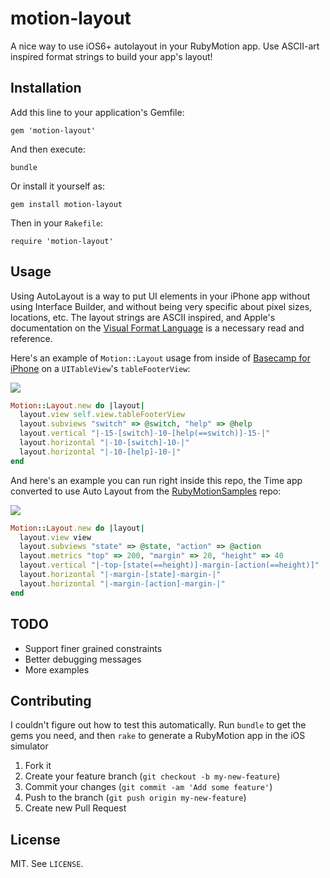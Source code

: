 # motion-layout

A nice way to use iOS6+ autolayout in your RubyMotion app. Use ASCII-art inspired format strings to build your app's layout!

## Installation

Add this line to your application's Gemfile:

    gem 'motion-layout'

And then execute:

    bundle

Or install it yourself as:

    gem install motion-layout

Then in your `Rakefile`:

    require 'motion-layout'

## Usage

Using AutoLayout is a way to put UI elements in your iPhone app without using Interface Builder, and without being very specific about pixel sizes, locations, etc. The layout strings are ASCII inspired, and Apple's documentation on the [Visual Format Language](http://developer.apple.com/library/ios/#documentation/UserExperience/Conceptual/AutolayoutPG/Articles/formatLanguage.html#//apple_ref/doc/uid/TP40010853-CH3-SW1) is a necessary read and reference.

Here's an example of `Motion::Layout` usage from inside of [Basecamp for iPhone](https://itunes.apple.com/us/app/id599139477) on a `UITableView`'s `tableFooterView`:

![](https://raw.github.com/qrush/motion-layout/master/screenshot1.png)

``` ruby
Motion::Layout.new do |layout|
  layout.view self.view.tableFooterView
  layout.subviews "switch" => @switch, "help" => @help
  layout.vertical "|-15-[switch]-10-[help(==switch)]-15-|"
  layout.horizontal "|-10-[switch]-10-|"
  layout.horizontal "|-10-[help]-10-|"
end
```

And here's an example you can run right inside this repo, the Time app converted to use Auto Layout from the [RubyMotionSamples](https://github.com/HipByte/RubyMotionSamples) repo:

![](https://raw.github.com/qrush/motion-layout/master/screenshot2.png)

``` ruby
Motion::Layout.new do |layout|
  layout.view view
  layout.subviews "state" => @state, "action" => @action
  layout.metrics "top" => 200, "margin" => 20, "height" => 40
  layout.vertical "|-top-[state(==height)]-margin-[action(==height)]"
  layout.horizontal "|-margin-[state]-margin-|"
  layout.horizontal "|-margin-[action]-margin-|"
end
```

## TODO

* Support finer grained constraints
* Better debugging messages
* More examples

## Contributing

I couldn't figure out how to test this automatically. Run `bundle` to get the gems you need, and then `rake` to generate a RubyMotion app in the iOS simulator

1. Fork it
2. Create your feature branch (`git checkout -b my-new-feature`)
3. Commit your changes (`git commit -am 'Add some feature'`)
4. Push to the branch (`git push origin my-new-feature`)
5. Create new Pull Request

## License

MIT. See `LICENSE`.
